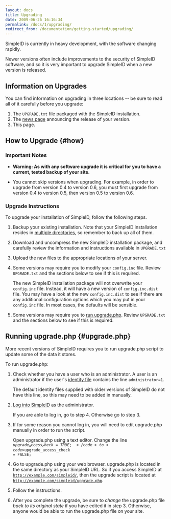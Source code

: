 ```yaml
---
layout: docs
title: Upgrading
date: 2009-06-26 16:16:34
permalink: /docs/1/upgrading/
redirect_from: /documentation/getting-started/upgrading/
---
```


SimpleID is currently in heavy development, with the software changing rapidly.

Newer versions often include improvements to the security of SimpleID software, and so it is very important to upgrade SimpleID when a new version is released.

## Information on Upgrades

You can find information on upgrading in three locations -- be sure to read all of it carefully before you upgrade:

1. The <code>UPGRADE.txt</code> file packaged with the SimpleID installation.
2. The [news page](/news) announcing the release of your version.
3. This page.


## How to Upgrade  {#how}

### Important Notes

- **Warning: As with any software upgrade it is critical for you to have a current, tested backup of your site.**

- You cannot skip versions when upgrading.  For example, in order to upgrade from version 0.4 to version 0.6, you must first upgrade from version 0.4 to version 0.5, then version 0.5 to version 0.6.


### Upgrade Instructions

To upgrade your installation of SimpleID, follow the following steps.

1. Backup your existing installation. Note that your SimpleID installation resides in [multiple directories](/docs/1/installing), so remember to back up all of them.

2. Download and uncompress the new SimpleID installation package, and carefully review the information and instructions available in <code>UPGRADE.txt</code>

3. Upload the new files to the appropriate locations of your server.

4. Some versions may require you to modify your <code>config.inc</code> file.  Review <code>UPGRADE.txt</code> and the sections below to see if this is required.

    The new SimpleID installation package will not overwrite your <code>config.inc</code> file.  Instead, it will have a new version of <code>config.inc.dist</code> file.  You may have a look at the new <code>config.inc.dist</code> to see if there are any additional configuration options which you may put in your <code>config.inc</code> file.  In most cases, the defaults will be sensible.

5. Some versions may require you to [run upgrade.php](#upgrade.php).  Review <code>UPGRADE.txt</code> and the sections below to see if this is required.

## Running upgrade.php {#upgrade.php}

More recent versions of SimpleID requires you to run upgrade.php script to update some of the data it stores.

To run upgrade.php:

1. Check whether you have a user who is an administrator.  A user is an administrator if the user's [identity file](/docs/1/identity-files/) contains the line <code>administrator=1</code>.

    The default identity files supplied with older versions of SimpleID do not have this line, so this may need to be added in manually.

2. [Log into SimpleID](/docs/1/login) as the administrator.

    If you are able to log in, go to step 4.  Otherwise go to step 3.

3. If for some reason you cannot log in, you will need to edit upgrade.php manually in order to run the script.

    Open upgrade.php using a text editor.  Change the line <code>$upgrade_access_check = TRUE;</code> to <code>$upgrade_access_check = FALSE;</code>

4. Go to upgrade.php using your web browser.  upgrade.php is located in the same directory as your SimpleID URL.  So if you access SimpleID at <code>http://example.com/simpleid/</code>, then the upgrade script is located at <code>http://example.com/simpleid/upgrade.php</code>.

5. Follow the instructions.

6. After you complete the upgrade, be sure to *change* the upgrade.php file *back to its original state* if you have edited it in step 3. Otherwise, anyone would be able to run the upgrade.php file on your site.
